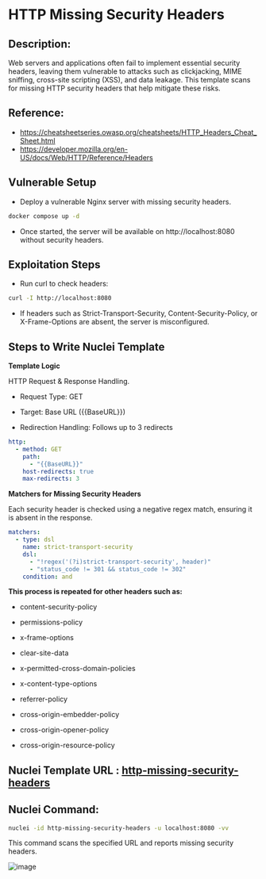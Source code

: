 # HTTP Missing Security Headers

## Description:
Web servers and applications often fail to implement essential security headers, leaving them vulnerable to attacks such as clickjacking, MIME sniffing, cross-site scripting (XSS), and data leakage. This template scans for missing HTTP security headers that help mitigate these risks.

## Reference:
- https://cheatsheetseries.owasp.org/cheatsheets/HTTP_Headers_Cheat_Sheet.html
- https://developer.mozilla.org/en-US/docs/Web/HTTP/Reference/Headers 

## Vulnerable Setup

- Deploy a vulnerable Nginx server with missing security headers.

```bash
docker compose up -d
```

- Once started, the server will be available on http://localhost:8080 without security headers.

## Exploitation Steps

- Run curl to check headers:

```bash
curl -I http://localhost:8080
```

- If headers such as Strict-Transport-Security, Content-Security-Policy, or X-Frame-Options are absent, the server is misconfigured.


## Steps to Write Nuclei Template

**Template Logic**

HTTP Request & Response Handling.

- Request Type: GET

- Target: Base URL ({{BaseURL}})

- Redirection Handling: Follows up to 3 redirects

```yaml
http:
  - method: GET
    path:
      - "{{BaseURL}}"
    host-redirects: true
    max-redirects: 3
```

**Matchers for Missing Security Headers**

Each security header is checked using a negative regex match, ensuring it is absent in the response.

```yaml
matchers:
  - type: dsl
    name: strict-transport-security
    dsl:
      - "!regex('(?i)strict-transport-security', header)"
      - "status_code != 301 && status_code != 302"
    condition: and
```

**This process is repeated for other headers such as:**

- content-security-policy

- permissions-policy

- x-frame-options

- clear-site-data

- x-permitted-cross-domain-policies

- x-content-type-options

- referrer-policy

- cross-origin-embedder-policy

- cross-origin-opener-policy

- cross-origin-resource-policy


## Nuclei Template URL : [http-missing-security-headers](https://github.com/projectdiscovery/nuclei-templates/blob/main/http/misconfiguration/http-missing-security-headers.yaml)

## Nuclei Command:

```bash
nuclei -id http-missing-security-headers -u localhost:8080 -vv
```

This command scans the specified URL and reports missing security headers.

![image](https://github.com/user-attachments/assets/534fd12d-0e90-45f6-9eb3-1d34f047cf66)

